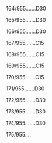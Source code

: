 164/955.......D30 


165/955.......D30 


166/955.......D30 


167/955.......C15 


168/955.......C15 


169/955.......C15 


170/955.......C15 


171/955.......D30 


172/955.......D30 


173/955.......D30 


174/955.......D30 


175/955.... 

